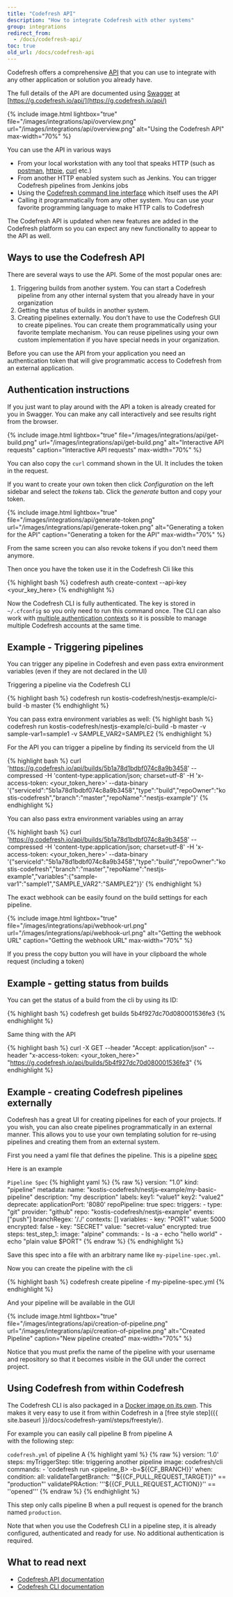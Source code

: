 ```yaml
---
title: "Codefresh API"
description: "How to integrate Codefresh with other systems"
group: integrations
redirect_from:
  - /docs/codefresh-api/
toc: true
old_url: /docs/codefresh-api
---
```


Codefresh offers a comprehensive [API](https://en.wikipedia.org/wiki/Application_programming_interface) that you can use to integrate with any other application or solution you already have.

The full details of the API are documented using [Swagger](https://swagger.io/) at [https://g.codefresh.io/api/](https://g.codefresh.io/api/)

{% include image.html 
lightbox="true" 
file="/images/integrations/api/overview.png" 
url="/images/integrations/api/overview.png" 
alt="Using the Codefresh API" 
max-width="70%" 
%}

You can use the API in various ways

* From your local workstation with any tool that speaks HTTP (such as [postman](https://github.com/postmanlabs), [httpie](https://httpie.org/), [curl](https://curl.haxx.se/) etc.)
* From another HTTP enabled system such as Jenkins. You can trigger Codefresh pipelines from Jenkins jobs
* Using the [Codefresh command line interface](https://codefresh-io.github.io/cli/) which itself uses the API 
* Calling it programmatically from any other system. You can use your favorite programming language to make HTTP calls to Codefresh

The Codefresh API is updated when new features are added in the Codefresh platform so you can expect any new functionality
to appear to the API as well.


## Ways to use the Codefresh API

There are several ways to use the API. Some of the most popular ones are:

1. Triggering builds from another system. You can start a Codefresh pipeline from any other internal system that you already have in your organization
1. Getting the status of builds in another system. 
1. Creating pipelines externally. You don't have to use the Codefresh GUI to create pipelines. You can create them programmatically using your favorite template mechanism. You can reuse pipelines using your own custom implementation
if you have special needs in your organization.

Before you can use the API from your application you need an authentication token that will give programmatic access to Codefresh from an external application.

## Authentication instructions

If you just want to play around with the API a token is already created for you in Swagger. You can make any call
interactively and see results right from the browser.

{% include image.html 
lightbox="true" 
file="/images/integrations/api/get-build.png" 
url="/images/integrations/api/get-build.png" 
alt="Interactive API requests" 
caption="Interactive API requests" 
max-width="70%" 
%}


You can also copy the `curl` command shown in the UI. It includes the token in the request.

If you want to create your own token then click *Configuration* on the left sidebar and select the *tokens* tab.
Click the *generate* button and copy your token. 


{% include image.html 
lightbox="true" 
file="/images/integrations/api/generate-token.png" 
url="/images/integrations/api/generate-token.png" 
alt="Generating a token for the API" 
caption="Generating a token for the API" 
max-width="70%" 
%}

From the same screen you can also revoke tokens if you don't need them anymore.

Then once you have the token use it in the Codefresh Cli like this

{% highlight bash %}
codefresh auth create-context --api-key <your_key_here>
{% endhighlight %}


Now the Codefresh CLI is fully authenticated. The key is stored in `~/.cfconfig` so you only need to run this command once. The CLI
can also work with [multiple authentication contexts](https://codefresh-io.github.io/cli/authentication/) so it is possible to manage multiple Codefresh accounts at the same time.


## Example - Triggering pipelines

You can trigger any pipeline in Codefresh and even pass extra environment variables (even if they are not
declared in the UI)

Triggering a pipeline via the Codefresh CLI

{% highlight bash %}
codefresh run kostis-codefresh/nestjs-example/ci-build -b master
{% endhighlight %}

You can pass extra environment variables as well:
{% highlight bash %}
codefresh run kostis-codefresh/nestjs-example/ci-build -b master -v sample-var1=sample1 -v SAMPLE_VAR2=SAMPLE2 
{% endhighlight %}

For the API you can trigger a pipeline by finding its serviceId from the UI

{% highlight bash %}
curl 'https://g.codefresh.io/api/builds/5b1a78d1bdbf074c8a9b3458' --compressed -H 'content-type:application/json; charset=utf-8' -H 'x-access-token: <your_token_here>' --data-binary '{"serviceId":"5b1a78d1bdbf074c8a9b3458","type":"build","repoOwner":"kostis-codefresh","branch":"master","repoName":"nestjs-example"}'
{% endhighlight %}

You can also pass extra environment variables using an array

{% highlight bash %}
curl 'https://g.codefresh.io/api/builds/5b1a78d1bdbf074c8a9b3458' --compressed -H 'content-type:application/json; charset=utf-8' -H 'x-access-token: <your_token_here>' --data-binary '{"serviceId":"5b1a78d1bdbf074c8a9b3458","type":"build","repoOwner":"kostis-codefresh","branch":"master","repoName":"nestjs-example","variables":{"sample-var1":"sample1","SAMPLE_VAR2":"SAMPLE2"}}'
{% endhighlight %}

The exact webhook can be easily found on the build settings for each pipeline.

{% include image.html 
lightbox="true" 
file="/images/integrations/api/webhook-url.png" 
url="/images/integrations/api/webhook-url.png" 
alt="Getting the webhook URL" 
caption="Getting the webhook URL" 
max-width="70%" 
%}


If you press the copy button you will have in your clipboard the whole request (including a token)

## Example - getting status from builds

You can get the status of a build from the cli by using its ID:

{% highlight bash %}
codefresh get builds 5b4f927dc70d080001536fe3
{% endhighlight %}

Same thing with the API

{% highlight bash %}
curl -X GET --header "Accept: application/json" --header "x-access-token: <your_token_here>" "https://g.codefresh.io/api/builds/5b4f927dc70d080001536fe3"
{% endhighlight %}

## Example - creating Codefresh pipelines externally

Codefresh has a great UI for creating pipelines for each of your projects. If you wish, you can also create pipelines
programmatically in an external manner. This allows you to use your own templating solution for re-using pipelines
and creating them from an external system.

First you need a yaml file that defines the pipeline. This is a pipeline [spec](https://codefresh-io.github.io/cli/pipelines/spec/)

Here is an example

`Pipeline Spec`
{% highlight yaml %}
{% raw %}
version: "1.0"
kind: "pipeline"
metadata:
  name: "kostis-codefresh/nestjs-example/my-basic-pipeline"
  description: "my description"
  labels:
    key1: "value1"
    key2: "value2"
  deprecate:
    applicationPort: '8080'
    repoPipeline: true
spec:
  triggers:
    - type: "git"
      provider: "github"
      repo: "kostis-codefresh/nestjs-example"
      events: ["push"]
      branchRegex: '/./'
  contexts: []
  variables:
    - key: "PORT"
      value: 5000
      encrypted: false
    - key: "SECRET"
      value: "secret-value"
      encrypted: true
  steps:
    test_step_1:
      image: "alpine"
      commands:
      - ls -a
      - echo "hello world"
      - echo "plain value $PORT"
{% endraw %}
{% endhighlight %}

Save this spec into a file with an arbitrary name like `my-pipeline-spec.yml`.

Now you can create the pipeline with the cli

{% highlight bash %}
codefresh create pipeline -f my-pipeline-spec.yml
{% endhighlight %}


And your pipeline will be available in the GUI

{% include image.html 
lightbox="true" 
file="/images/integrations/api/creation-of-pipeline.png" 
url="/images/integrations/api/creation-of-pipeline.png" 
alt="Created Pipeline" 
caption="New pipeline created" 
max-width="70%" 
%}


Notice that you must prefix the name of the pipeline with your username and repository so that it becomes
visible in the GUI under the correct project.


## Using Codefresh from within Codefresh

The Codefresh CLI is also packaged in a [Docker image on its own](https://hub.docker.com/r/codefresh/cli/). This makes it
very easy to use it from within Codefresh in a [free style step]({{ site.baseurl }}/docs/codefresh-yaml/steps/freestyle/).

For example you can easily call pipeline B from pipeline A  
with the following step:

`codefresh.yml` of pipeline A
{% highlight yaml %}
{% raw %}
version: '1.0'
steps:
  myTriggerStep:
    title: triggering another pipeline
    image: codefresh/cli
    commands:
      - 'codefresh run <pipeline_B> -b=${{CF_BRANCH}}'
    when:
      condition:
        all:
          validateTargetBranch: '"${{CF_PULL_REQUEST_TARGET}}" == "production"'
          validatePRAction: '''${{CF_PULL_REQUEST_ACTION}}'' == ''opened'''
{% endraw %}
{% endhighlight %}

This step only calls pipeline B when a pull request is opened for the branch named `production`.

Note that when you use the Codefresh CLI in a pipeline step, it is already configured, authenticated and ready for use.
No additional authentication is required.

## What to read next

* [Codefresh API documentation](https://g.codefresh.io/api/)
* [Codefresh CLI documentation](https://codefresh-io.github.io/cli/)
